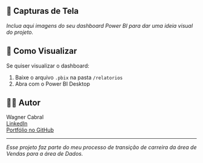 ## 📸 Capturas de Tela

*Inclua aqui imagens do seu dashboard Power BI para dar uma ideia visual do projeto.*

## 🔗 Como Visualizar

Se quiser visualizar o dashboard:

1. Baixe o arquivo `.pbix` na pasta `/relatorios`
2. Abra com o Power BI Desktop

## 👨‍💻 Autor

Wagner Cabral  
[LinkedIn](https://www.linkedin.com/in/wagner-cabral-b5ba83117)  
[Portfólio no GitHub](https://github.com/wagner-cabral8)

---

*Esse projeto faz parte do meu processo de transição de carreira da área de Vendas para a área de Dados.*
